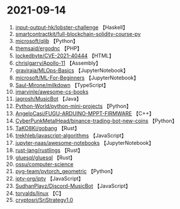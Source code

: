 # 2021-09-14

1. [input-output-hk/lobster-challenge](https://github.com/input-output-hk/lobster-challenge) 【Haskell】
2. [smartcontractkit/full-blockchain-solidity-course-py](https://github.com/smartcontractkit/full-blockchain-solidity-course-py) 
3. [microsoft/qlib](https://github.com/microsoft/qlib) 【Python】
4. [themsaid/ergodnc](https://github.com/themsaid/ergodnc) 【PHP】
5. [lockedbyte/CVE-2021-40444](https://github.com/lockedbyte/CVE-2021-40444) 【HTML】
6. [chrislgarry/Apollo-11](https://github.com/chrislgarry/Apollo-11) 【Assembly】
7. [graviraja/MLOps-Basics](https://github.com/graviraja/MLOps-Basics) 【JupyterNotebook】
8. [microsoft/ML-For-Beginners](https://github.com/microsoft/ML-For-Beginners) 【JupyterNotebook】
9. [Saul-Mirone/milkdown](https://github.com/Saul-Mirone/milkdown) 【TypeScript】
10. [imarvinle/awesome-cs-books](https://github.com/imarvinle/awesome-cs-books) 
11. [jagrosh/MusicBot](https://github.com/jagrosh/MusicBot) 【Java】
12. [Python-World/python-mini-projects](https://github.com/Python-World/python-mini-projects) 【Python】
13. [AngeloCasi/FUGU-ARDUINO-MPPT-FIRMWARE](https://github.com/AngeloCasi/FUGU-ARDUINO-MPPT-FIRMWARE) 【C++】
14. [CyberPunkMetalHead/binance-trading-bot-new-coins](https://github.com/CyberPunkMetalHead/binance-trading-bot-new-coins) 【Python】
15. [TaKO8Ki/gobang](https://github.com/TaKO8Ki/gobang) 【Rust】
16. [trekhleb/javascript-algorithms](https://github.com/trekhleb/javascript-algorithms) 【JavaScript】
17. [jupyter-naas/awesome-notebooks](https://github.com/jupyter-naas/awesome-notebooks) 【JupyterNotebook】
18. [rust-lang/rustlings](https://github.com/rust-lang/rustlings) 【Rust】
19. [gluesql/gluesql](https://github.com/gluesql/gluesql) 【Rust】
20. [ossu/computer-science](https://github.com/ossu/computer-science) 
21. [pyg-team/pytorch_geometric](https://github.com/pyg-team/pytorch_geometric) 【Python】
22. [iptv-org/iptv](https://github.com/iptv-org/iptv) 【JavaScript】
23. [SudhanPlayz/Discord-MusicBot](https://github.com/SudhanPlayz/Discord-MusicBot) 【JavaScript】
24. [torvalds/linux](https://github.com/torvalds/linux) 【C】
25. [cryptosri/SriStrategy1.0](https://github.com/cryptosri/SriStrategy1.0) 
